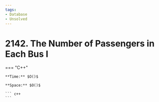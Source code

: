 ```yaml
---
tags:
- Database
- Unsolved
---
```



# 2142. The Number of Passengers in Each Bus I

=== "C++"

    **Time:** $O()$

    **Space:** $O()$

    ``` c++
    ```